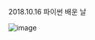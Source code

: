 2018.10.16 파이썬 배운 날

![image](https://blogfiles.pstatic.net/MjAxODEwMTZfMzEg/MDAxNTM5Njc0MDI4NjUw.kN8aAGvNHXNWl3Jwzsq777WBtS5h_pxmHGgl1go30hcg.zZeciG_NqEzAQ8qbOdH2JIecmEqd789w6UuS2-Bx6Rwg.PNG.jnh04188/222.png)
